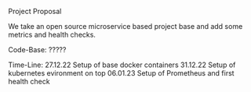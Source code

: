 Project Proposal

We take an open source microservice based
project base and add some metrics and health
checks.

Code-Base:
?????

Time-Line:
27.12.22 Setup of base docker containers
31.12.22 Setup of kubernetes evironment on top
06.01.23 Setup of Prometheus and first health check
